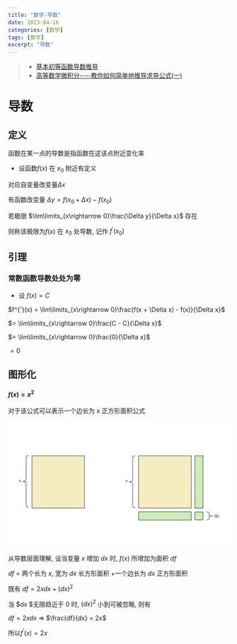 ```yaml
---
title: "数学-导数"
date: 2023-04-16
categories: [数学]
tags: [数学]
excerpt: "导数"
---
```


> - [基本初等函数导数推导](https://zhuanlan.zhihu.com/p/89843248)
> - [高等数学微积分----教你如何简单地推导求导公式(一)](https://blog.csdn.net/qq_41884002/article/details/102521646)

# 导数

## 定义

函数在某一点的导数是指函数在这该点附近变化率

- 设函数$f(x)$ 在 $x_0$ 附近有定义

对应自变量改变量$\Delta x$

有函数改变量 $\Delta y = f(x_0 + \Delta x) - f(x_0)$

若极限 $\lim\limits_{x\rightarrow 0}\frac{\Delta y}{\Delta x}$ 存在

则称该极限为$f(x)$ 在 $x_0$ 处导数, 记作 $f^{'}(x_0)$

## 引理

### 常数函数导数处处为零

- 设 $f(x) = C$

$f^{'}(x) = \lim\limits_{x\rightarrow 0}\frac{f(x + \Delta x) - f(x)}{\Delta x}$

$= \lim\limits_{x\rightarrow 0}\frac{C - C}{\Delta x}$

$= \lim\limits_{x\rightarrow 0}\frac{0}{\Delta x}$

$= 0$

## 图形化

#### $f(x) = x^2$

对于该公式可以表示一个边长为 x 正方形面积公式

![](/Resource/Imgur/20241110_122648.jpg)

从导数层面理解, 设当变量 $x$ 增加 $dx$ 时, $f(x)$ 所增加为面积 $df$

$df$ = 两个长为 $x$, 宽为 $dx$ 长方形面积 +一个边长为 $dx$ 正方形面积 

既有 $df = 2xdx + (dx)^2$

当 $dx $无限趋近于 $0$ 时, $(dx)^2$ 小到可被忽略, 则有

$df = 2xdx$ => $\frac{df}{dx} = 2x$

所以$f^{'}(x) = 2x$